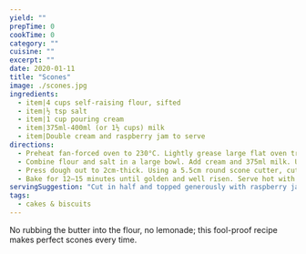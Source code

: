 ```yaml
---
yield: ""
prepTime: 0
cookTime: 0
category: ""
cuisine: ""
excerpt: ""
date: 2020-01-11
title: "Scones"
image: ./scones.jpg
ingredients:
  - item|4 cups self-raising flour, sifted
  - item|½ tsp salt
  - item|1 cup pouring cream
  - item|375ml-400ml (or 1½ cups) milk
  - item|Double cream and raspberry jam to serve
directions:
  - Preheat fan-forced oven to 230°C. Lightly grease large flat oven tray.
  - Combine flour and salt in a large bowl. Add cream and 375ml milk. Use a flat-bladed knife to stir to a soft dough adding more milk if necessary. Turn onto a lightly floured surface and knead gently until dough comes together.
  - Press dough out to 2cm-thick. Using a 5.5cm round scone cutter, cut as many scones from dough as possible. Press dough scraps together gently, rolling it 2.5cm-thick and cut more scones. Repeat rolling the dough 5mm thicker each time until you have used all the dough. Place onto tray just touching each other.
  - Bake for 12–15 minutes until golden and well risen. Serve hot with cream and jam.
servingSuggestion: "Cut in half and topped generously with raspberry jam and whipped thickened cream."
tags:
  - cakes & biscuits
---
```


No rubbing the butter into the flour, no lemonade; this fool-proof recipe makes perfect scones every time.
